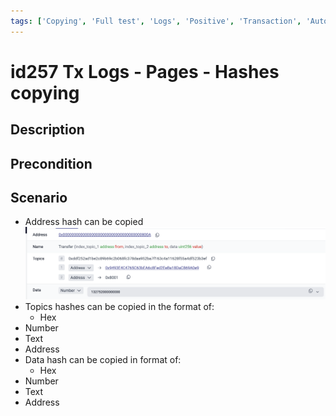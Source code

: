 ```yaml
---
tags: ['Copying', 'Full test', 'Logs', 'Positive', 'Transaction', 'Automated']
---
```


# id257 Tx Logs - Pages - Hashes copying

## Description


## Precondition


## Scenario
- Address hash can be copied
  ![Screenshot](../../../../static/img/Pages/TransactionLogsPage/id257_1.png)
- Topics hashes can be copied in the format of:
    - Hex
- Number
- Text
- Address
- Data hash can be copied in format of:
    - Hex
- Number
- Text
- Address
